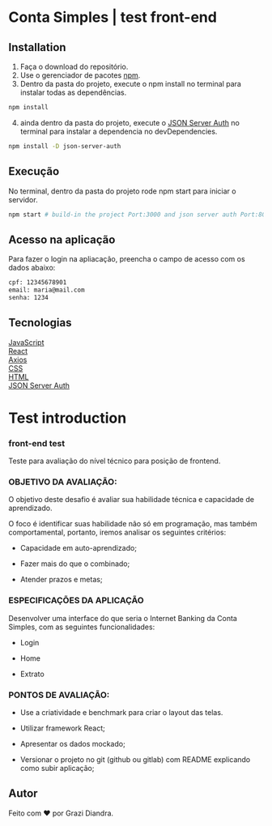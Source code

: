 # Conta Simples | test front-end

## Installation

1. Faça o download do repositório.
2. Use o gerenciador de pacotes [npm](https://www.npmjs.com/).
3. Dentro da pasta do projeto, execute o npm install no terminal para instalar todas as dependências.
```bash
npm install
```
4. ainda dentro da pasta do projeto, execute o [JSON Server Auth](https://www.npmjs.com/package/json-server-auth) no terminal para instalar a dependencia no devDependencies.

```bash
npm install -D json-server-auth
```

## Execução

No terminal, dentro da pasta do projeto rode npm start para iniciar o servidor.

```bash
npm start # build-in the project Port:3000 and json server auth Port:8000
```
## Acesso na aplicação

Para fazer o login na apliacação, preencha o campo de acesso com os dados abaixo: 

```bash
cpf: 12345678901
email: maria@mail.com
senha: 1234
```

## Tecnologias
[JavaScript](https://developer.mozilla.org/en-US/docs/Web/JavaScript)  
[React](https://reactjs.org/)  
[Axios](https://github.com/axios/axios)   
[CSS](https://developer.mozilla.org/en-US/docs/Web/CSS/Reference)  
[HTML](https://devdocs.io/html/)    
[JSON Server Auth](https://www.npmjs.com/package/json-server-auth)
 

# Test introduction
### front-end test
Teste para avaliação do nível técnico para posição de frontend.

### OBJETIVO DA AVALIAÇÃO:

O objetivo deste desafio é avaliar sua habilidade técnica e capacidade de aprendizado.

O foco é identificar suas habilidade não só em programação, mas também comportamental, portanto, iremos analisar os seguintes critérios:

- Capacidade em auto-aprendizado;

- Fazer mais do que o combinado;

- Atender prazos e metas;

### ESPECIFICAÇÕES DA APLICAÇÃO

Desenvolver uma interface do que seria o Internet Banking da Conta Simples, com as seguintes funcionalidades:

- Login

- Home

- Extrato

### PONTOS DE AVALIAÇÃO:

- Use a criatividade e benchmark para criar o layout das telas.

- Utilizar framework React;

- Apresentar os dados mockado;

- Versionar o projeto no git (github ou gitlab) com README explicando como subir aplicação;

## Autor

Feito com :heart: por Grazi Diandra.
